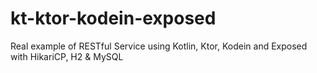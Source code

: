 # kt-ktor-kodein-exposed
Real example of RESTful Service using Kotlin, Ktor, Kodein and Exposed with HikariCP, H2 &amp; MySQL
